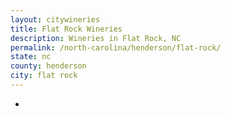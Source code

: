 ```yaml
---
layout: citywineries
title: Flat Rock Wineries
description: Wineries in Flat Rock, NC
permalink: /north-carolina/henderson/flat-rock/
state: nc
county: henderson
city: flat rock
---
```

-
